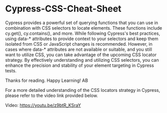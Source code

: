 # Cypress-CSS-Cheat-Sheet

Cypress provides a powerful set of querying functions that you can use in combination with CSS selectors to locate elements. These functions include cy.get(), cy.contains(), and more.
While following Cypress's best practices, using data-* attributes to provide context to your selectors and keep them isolated from CSS or JavaScript changes is recommended. However, in cases where data-* attributes are not available or suitable, and you still want to utilize CSS, you can take advantage of the upcoming CSS locator strategy.
By effectively understanding and utilizing CSS selectors, you can enhance the precision and stability of your element targeting in Cypress tests.

Thanks for reading. Happy Learning! AB

For a more detailed understanding of the CSS locators strategy in Cypress, please refer to the video link provided below.

Video: https://youtu.be/z9btR_KSraY
